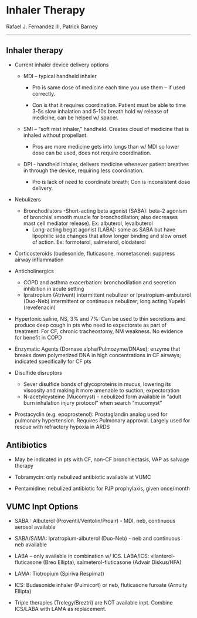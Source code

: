 # Inhaler Therapy 

Rafael J. Fernandez III, Patrick Barney

---

## Inhaler therapy

- Current inhaler device delivery options

    - MDI – typical handheld inhaler

        - Pro is same dose of medicine each time you use them – if used
            correctly.

        - Con is that it requires coordination. Patient must be able to
            time 3-5s slow inhalation and 5-10s breath hold w/ release of
            medicine, can be helped w/ spacer.

    - SMI – “soft mist inhaler,” handheld. Creates cloud of medicine that
        is inhaled without propellant.

        - Pros are more medicine gets into lungs than w/ MDI so lower dose
            can be used, does not require coordination.

    - DPI - handheld inhaler, delivers medicine whenever patient breathes
        in through the device, requiring less coordination.

        - Pro is lack of need to coordinate breath; Con is inconsistent
            dose delivery.

- Nebulizers

    - Bronchodilators
        -Short-acting beta agonist (SABA): beta-2 agonism of bronchial smooth muscle for bronchodilation; also decreases mast cell mediator release). Ex: albuterol, levalbuterol
        - Long-acting begat agonist (LABA): same as SABA but have lipophilic side changes that allow longer binding and slow onset of action. Ex: formoterol, salmeterol, olodaterol

- Corticosteroids (budesonide, fluticasone, mometasone): suppress airway inflammation

- Anticholinergics
    - COPD and asthma exacerbation: bronchodilation and secretion inhibition in acute setting
    - Ipratropium (Atrivent) intermittent nebulizer or Ipratropium-ambuterol (Duo-Neb) intermittent or continuous nebulizer; long acting Yupelri (revefenacin)

- Hypertonic saline, NS, 3% and 7%: Can be used to thin secretions and produce deep cough in pts who need to expectorate as part of treatment. For CF, chronic tracheostomy, NM weakness. No evidence for benefit in COPD

- Enzymatic Agents (Dornase alpha/Pulmozyme/DNAse): enzyme that breaks down polymerized DNA in high concentrations in CF airways; indicated specifically for CF pts

- Disulfide disruptors
    - Sever disulfide bonds of glycoproteins in mucus, lowering its viscosity and making it more amenable to suction, expectoration
    - N-acetylcysteine (Mucomyst) - nebulized form available in “adult burn inhalation injury protocol” when search “mucomyst”

- Prostacyclin (e.g. epoprostenol): Prostaglandin analog used for pulmonary hypertension. Requires Pulmonary approval. Largely used for rescue with refractory hypoxia in ARDS

## Antibiotics

- May be indicated in pts with CF, non-CF bronchiectasis, VAP as salvage therapy

- Tobramycin: only nebulized antibiotic available at VUMC

- Pentamidine: nebulized antibiotic for PJP prophylaxis, given once/month

## VUMC Inpt Options

- SABA : Albuterol (Proventil/Ventolin/Proair) - MDI, neb, continuous aerosol available

- SABA/SAMA: Ipratropium-albuterol (Duo-Neb) - neb and continuous neb available

- LABA – only available in combination w/ ICS. LABA/ICS: vilanterol-fluticasone (Breo
Ellipta), salmeterol-fluticasone (Advair Diskus/HFA) 

- LAMA: Tiotropium (Spiriva Respimat)

- ICS: Budesonide inhaler (Pulmicort) or neb, fluticasone furoate (Arnuity Ellipta)

- Triple therapies (Trelegy/Breztri) are NOT available inpt. Combine ICS/LABA with LAMA as replacement.

